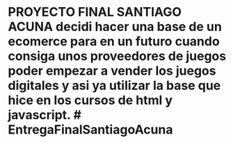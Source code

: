 # PROYECTO FINAL SANTIAGO ACUNA decidi hacer una base de un ecomerce para en un futuro cuando consiga unos proveedores de juegos poder empezar a vender los juegos digitales y asi ya utilizar la base que hice en los cursos de html y javascript. # EntregaFinalSantiagoAcuna
